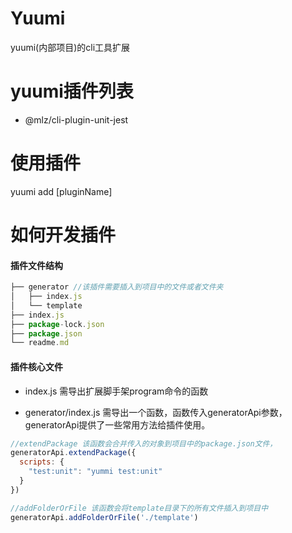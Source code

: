 # Yuumi
yuumi(内部项目)的cli工具扩展

# yuumi插件列表
- @mlz/cli-plugin-unit-jest

# 使用插件
yuumi add [pluginName]


# 如何开发插件
#### 插件文件结构
```js
├── generator //该插件需要插入到项目中的文件或者文件夹
│   ├── index.js 
│   └── template
├── index.js
├── package-lock.json
├── package.json
└── readme.md
```

#### 插件核心文件
- index.js
需导出扩展脚手架program命令的函数

- generator/index.js
需导出一个函数，函数传入generatorApi参数，generatorApi提供了一些常用方法给插件使用。
```js
//extendPackage 该函数会合并传入的对象到项目中的package.json文件，
generatorApi.extendPackage({
  scripts: {
    "test:unit": "yummi test:unit"
  }
})

//addFolderOrFile 该函数会将template目录下的所有文件插入到项目中
generatorApi.addFolderOrFile('./template') 
```


